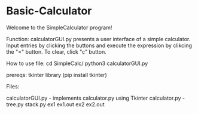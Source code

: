 # Basic-Calculator

Welcome to the SimpleCalculator program!

Function: calculatorGUI.py presents a user interface of a simple 
calculator. Input entries by clicking the buttons and execute the 
expression by clikcing the "=" button. To clear, click "c" button.


How to use file: 
        cd SimpleCalc/
        python3 calculatorGUI.py


prereqs: tkinter library (pip install tkinter)


Files:

calculatorGUI.py - implements calculator.py using Tkinter
calculator.py -  
tree.py
stack.py
ex1
ex1.out
ex2
ex2.out



